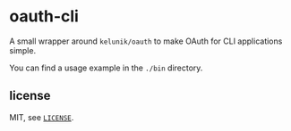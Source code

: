 # oauth-cli

A small wrapper around `kelunik/oauth` to make OAuth for CLI applications simple.

You can find a usage example in the `./bin` directory.

## license

MIT, see [`LICENSE`](LICENSE).